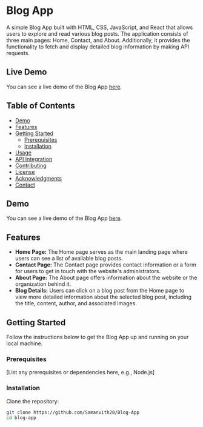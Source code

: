 # Blog App

A simple Blog App built with HTML, CSS, JavaScript, and React that allows users to explore and read various blog posts. The application consists of three main pages: Home, Contact, and About. Additionally, it provides the functionality to fetch and display detailed blog information by making API requests.

## Live Demo

You can see a live demo of the Blog App [here](#).

## Table of Contents

- [Demo](#demo)
- [Features](#features)
- [Getting Started](#getting-started)
  - [Prerequisites](#prerequisites)
  - [Installation](#installation)
- [Usage](#usage)
- [API Integration](#api-integration)
- [Contributing](#contributing)
- [License](#license)
- [Acknowledgments](#acknowledgments)
- [Contact](#contact)

## Demo

You can see a live demo of the Blog App [here](#).

## Features

- **Home Page:** The Home page serves as the main landing page where users can see a list of available blog posts.
- **Contact Page:** The Contact page provides contact information or a form for users to get in touch with the website's administrators.
- **About Page:** The About page offers information about the website or the organization behind it.
- **Blog Details:** Users can click on a blog post from the Home page to view more detailed information about the selected blog post, including the title, content, author, and associated images.

## Getting Started

Follow the instructions below to get the Blog App up and running on your local machine.

### Prerequisites

[List any prerequisites or dependencies here, e.g., Node.js]

### Installation

Clone the repository:

```bash
git clone https://github.com/Samanvith20/Blog-App
cd blog-app
